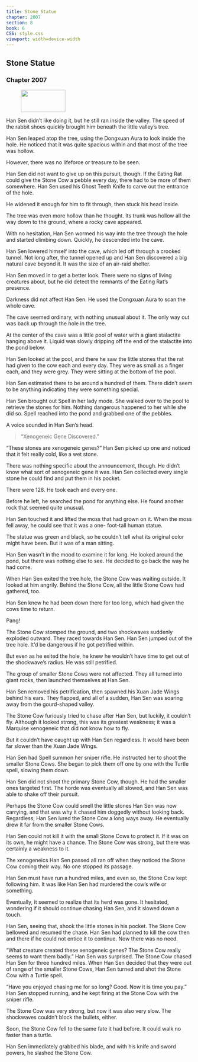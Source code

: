 ```yaml
---
title: Stone Statue
chapter: 2007
section: 8
book: 6
CSS: style.css
viewport: width=device-width
---
```


## Stone Statue

### Chapter 2007

<figure>
	<img src="../Images/gem.gif" alt="" id="gem" width="120" height="60" />
</figure>

Han Sen didn’t like doing it, but he still ran inside the valley. The speed of the rabbit shoes quickly brought him beneath the little valley’s tree.

Han Sen leaped atop the tree, using the Dongxuan Aura to look inside the hole. He noticed that it was quite spacious within and that most of the tree was hollow.

However, there was no lifeforce or treasure to be seen.

Han Sen did not want to give up on this pursuit, though. If the Eating Rat could give the Stone Cow a pebble every day, there had to be more of them somewhere. Han Sen used his Ghost Teeth Knife to carve out the entrance of the hole.

He widened it enough for him to fit through, then stuck his head inside.

The tree was even more hollow than he thought. Its trunk was hollow all the way down to the ground, where a rocky cave appeared.

With no hesitation, Han Sen wormed his way into the tree through the hole and started climbing down. Quickly, he descended into the cave.

Han Sen lowered himself into the cave, which led off through a crooked tunnel. Not long after, the tunnel opened up and Han Sen discovered a big natural cave beyond it. It was the size of an air-raid shelter.

Han Sen moved in to get a better look. There were no signs of living creatures about, but he did detect the remnants of the Eating Rat’s presence.

Darkness did not affect Han Sen. He used the Dongxuan Aura to scan the whole cave.

The cave seemed ordinary, with nothing unusual about it. The only way out was back up through the hole in the tree.

At the center of the cave was a little pool of water with a giant stalactite hanging above it. Liquid was slowly dripping off the end of the stalactite into the pond below.

Han Sen looked at the pool, and there he saw the little stones that the rat had given to the cow each and every day. They were as small as a finger each, and they were grey. They were sitting at the bottom of the pool.

Han Sen estimated there to be around a hundred of them. There didn’t seem to be anything indicating they were something special.

Han Sen brought out Spell in her lady mode. She walked over to the pool to retrieve the stones for him. Nothing dangerous happened to her while she did so. Spell reached into the pond and grabbed one of the pebbles.

A voice sounded in Han Sen’s head.

> “Xenogeneic Gene Discovered.” 

“These stones are xenogeneic genes?” Han Sen picked up one and noticed that it felt really cold, like a wet stone.

There was nothing specific about the announcement, though. He didn’t know what sort of xenogeneic gene it was. Han Sen collected every single stone he could find and put them in his pocket.

There were 128. He took each and every one.

Before he left, he searched the pond for anything else. He found another rock that seemed quite unusual.

Han Sen touched it and lifted the moss that had grown on it. When the moss fell away, he could see that it was a one- foot-tall human statue.

The statue was green and black, so he couldn’t tell what its original color might have been. But it was of a man sitting.

Han Sen wasn’t in the mood to examine it for long. He looked around the pond, but there was nothing else to see. He decided to go back the way he had come.

When Han Sen exited the tree hole, the Stone Cow was waiting outside. It looked at him angrily. Behind the Stone Cow, all the little Stone Cows had gathered, too.

Han Sen knew he had been down there for too long, which had given the cows time to return.

Pang!

The Stone Cow stomped the ground, and two shockwaves suddenly exploded outward. They raced towards Han Sen. Han Sen jumped out of the tree hole. It’d be dangerous if he got petrified within.

But even as he exited the hole, he knew he wouldn’t have time to get out of the shockwave’s radius. He was still petrified.

The group of smaller Stone Cows were not affected. They all turned into giant rocks, then launched themselves at Han Sen.

Han Sen removed his petrification, then spawned his Xuan Jade Wings behind his ears. They flapped, and all of a sudden, Han Sen was soaring away from the gourd-shaped valley.

The Stone Cow furiously tried to chase after Han Sen, but luckily, it couldn’t fly. Although it looked strong, this was its greatest weakness; it was a Marquise xenogeneic that did not know how to fly.

But it couldn’t have caught up with Han Sen regardless. It would have been far slower than the Xuan Jade Wings.

Han Sen had Spell summon her sniper rifle. He instructed her to shoot the smaller Stone Cows. She began to pick them off one by one with the Turtle spell, slowing them down.

Han Sen did not shoot the primary Stone Cow, though. He had the smaller ones targeted first. The horde was eventually all slowed, and Han Sen was able to shake off their pursuit.

Perhaps the Stone Cow could smell the little stones Han Sen was now carrying, and that was why it chased him doggedly without looking back. Regardless, Han Sen lured the Stone Cow a long ways away. He eventually drew it far from the smaller Stone Cows.

Han Sen could not kill it with the small Stone Cows to protect it. If it was on its own, he might have a chance. The Stone Cow was strong, but there was certainly a weakness to it.

The xenogeneics Han Sen passed all ran off when they noticed the Stone Cow coming their way. No one stopped its passage.

Han Sen must have run a hundred miles, and even so, the Stone Cow kept following him. It was like Han Sen had murdered the cow’s wife or something.

Eventually, it seemed to realize that its herd was gone. It hesitated, wondering if it should continue chasing Han Sen, and it slowed down a touch.

Han Sen, seeing that, shook the little stones in his pocket. The Stone Cow bellowed and resumed the chase. Han Sen had planned to kill the cow then and there if he could not entice it to continue. Now there was no need.

“What creature created these xenogeneic genes? The Stone Cow really seems to want them badly.” Han Sen was surprised. The Stone Cow chased Han Sen for three hundred miles. When Han Sen decided that they were out of range of the smaller Stone Cows, Han Sen turned and shot the Stone Cow with a Turtle spell.

“Have you enjoyed chasing me for so long? Good. Now it is time you pay.” Han Sen stopped running, and he kept firing at the Stone Cow with the sniper rifle.

The Stone Cow was very strong, but now it was also very slow. The shockwaves couldn’t block the bullets, either.

Soon, the Stone Cow fell to the same fate it had before. It could walk no faster than a turtle.

Han Sen immediately grabbed his blade, and with his knife and sword powers, he slashed the Stone Cow.